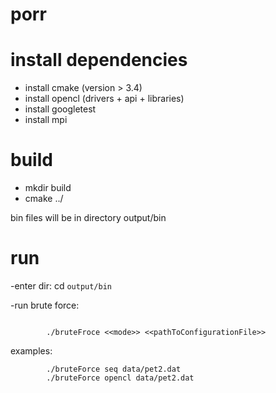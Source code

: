 # porr


# install dependencies

- install cmake (version > 3.4)
- install opencl (drivers + api + libraries)
- install googletest
- install mpi


# build

- mkdir build
- cmake ../

bin files will be in directory output/bin

# run

-enter dir: cd `output/bin`

-run brute force:
```

        ./bruteFroce <<mode>> <<pathToConfigurationFile>>

```
examples:
```
        ./bruteForce seq data/pet2.dat
        ./bruteForce opencl data/pet2.dat

```




